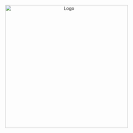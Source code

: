 <p align="center">
  <img width="392" src="https://user-images.githubusercontent.com/101672047/218399047-834c4106-37f0-4226-bb78-7c1747ee56f3.mp4" alt="Logo">
</p>




